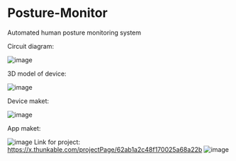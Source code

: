 # Posture-Monitor
Аutomated human posture monitoring system

Сircuit diagram:

![image](https://user-images.githubusercontent.com/48089070/183739454-19d1af26-a884-49b0-9698-1dd70f979981.png)


3D model of device:

![image](https://user-images.githubusercontent.com/48089070/183739495-33a09b11-d38d-4120-ba0a-d45dc9db80e0.png)


Device maket:

![image](https://user-images.githubusercontent.com/48089070/183739617-87fb33dc-5ffd-4850-bfbc-41b7bbfad08f.png)


App maket:

![image](https://user-images.githubusercontent.com/48089070/183739685-146b2466-fbc2-44f7-a8eb-8ef395824930.png)
Link for project: https://x.thunkable.com/projectPage/62ab1a2c48f170025a68a22b
![image](https://user-images.githubusercontent.com/48089070/183742522-45daee8b-8ba6-4671-9bb7-4f7e5b0af440.png)
